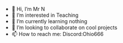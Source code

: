 - 👋 Hi, I’m Mr N
- 👀 I’m interested in Teaching
- 🌱 I’m currently learning nothing
- 💞️ I’m looking to collaborate on cool projects
- 📫 How to reach me: Discord:Ohio666
